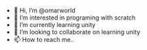 - 👋 Hi, I’m @omarworld
- 👀 I’m interested in programing with scratch
- 🌱 I’m currently learning unity
- 💞️ I’m looking to collaborate on learning unity
- 📫 How to reach me..

<!---
omarworld/omarworld is a ✨ special ✨ repository because its `README.md` (this file) appears on your GitHub profile.
You can click the Preview link to take a look at your changes.
--->

